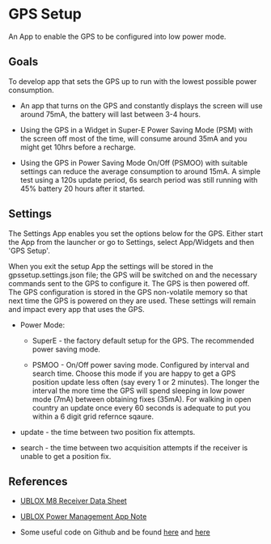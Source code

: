 # GPS Setup

An App to enable the GPS to be configured into low power mode.

## Goals

To develop app that sets the GPS up to run with the lowest possible
power consumption.


* An app that turns on the GPS and constantly displays the screen
  will use around 75mA, the battery will last between 3-4 hours.

* Using the GPS in a Widget in Super-E Power Saving Mode (PSM) with
  the screen off most of the time, will consume around 35mA and you
  might get 10hrs before a recharge.
  
* Using the GPS in Power Saving Mode On/Off (PSMOO) with suitable
  settings can reduce the average consumption to around 15mA.  A
  simple test using a 120s update period, 6s search period was still
  running with 45% battery 20 hours after it started.


## Settings

The Settings App enables you set the options below for the GPS.
Either start the App from the launcher or go to Settings, select
App/Widgets and then 'GPS Setup'.

When you exit the setup App the settings will be stored in the
gpssetup.settings.json file; the GPS will be switched on and the
necessary commands sent to the GPS to configure it. The GPS is then
powered off.  The GPS configuration is stored in the GPS non-volatile
memory so that next time the GPS is powered on they are used. These
settings will remain and impact every app that uses the GPS.


- Power Mode:

   - SuperE - the factory default setup for the GPS. The recommended
   power saving mode.

   - PSMOO - On/Off power saving mode. Configured by interval and
   search time. Choose this mode if you are happy to get a GPS
   position update less often (say every 1 or 2 minutes). The longer
   the interval the more time the GPS will spend sleeping in low
   power mode (7mA) between obtaining fixes (35mA).  For walking in
   open country an update once every 60 seconds is adequate to put
   you within a 6 digit grid refernce sqaure.

- update - the time between two position fix attempts.

- search - the time between two acquisition attempts if the receiver
  is unable to get a position fix.

## References

* [UBLOX M8 Receiver Data Sheet](https://www.u-blox.com/sites/default/files/products/documents/u-blox8-M8_ReceiverDescrProtSpec_%28UBX-13003221%29.pdf)

* [UBLOX Power Management App Note](https://www.u-blox.com/sites/default/files/products/documents/PowerManagement_AppNote_%28UBX-13005162%29.pdf)

* Some useful code on Github and be found [here](https://portal.u-blox.com/s/question/0D52p0000925T00CAE/ublox-max-m8q-getting-stuck-when-sleeping-with-extint-pin-control)
and [here](https://github.com/thasti/utrak/blob/master/gps.c)

